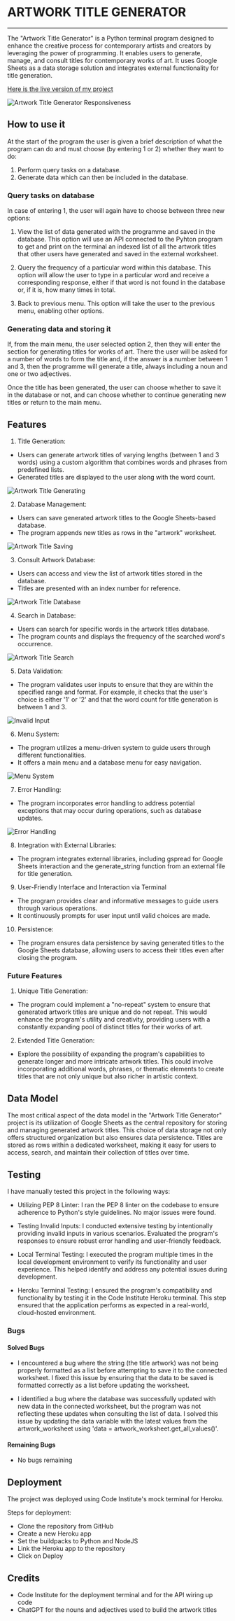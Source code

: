 # ARTWORK TITLE GENERATOR
---

The "Artwork Title Generator" is a Python terminal program designed to enhance the creative process for contemporary artists and creators by leveraging the power of programming.
It enables users to generate, manage, and consult titles for contemporary works of art. It uses Google Sheets as a data storage solution and integrates external functionality for title generation.

[Here is the live version of my project](https://artwork-title-generator-b1c0129c3591.herokuapp.com/)

![Artwork Title Generator Responsiveness](https://iili.io/JJkCoEx.jpg)

## How to use it

At the start of the program the user is given a brief description of what the program can do and must choose (by entering 1 or 2) whether they want to do:

1. Perform query tasks on a database.
2. Generate data which can then be included in the database.

### Query tasks on database

In case of entering 1, the user will again have to choose between three new options:

1. View the list of data generated with the programme and saved in the database.
This option will use an API connected to the Pyhton program to get and print on the terminal an indexed list of all the artwork titles that other users have generated and saved in the external worksheet.

2. Query the frequency of a particular word within this database.
This option will allow the user to type in a particular word and receive a corresponding response, either if that word is not found in the database or, if it is, how many times in total.

3. Back to previous menu.
This option will take the user to the previous menu, enabling other options.

### Generating data and storing it

If, from the main menu, the user selected option 2, then they will enter the section for generating titles for works of art.
There the user will be asked for a number of words to form the title and, if the answer is a number between 1 and 3, then the programme will generate a title, always including a noun and one or two adjectives.

Once the title has been generated, the user can choose whether to save it in the database or not, and can choose whether to continue generating new titles or return to the main menu.

## Features

1. Title Generation:

- Users can generate artwork titles of varying lengths (between 1 and 3 words) using a custom algorithm that combines words and phrases from predefined lists.
- Generated titles are displayed to the user along with the word count.

![Artwork Title Generating](https://iili.io/JJUAZQ4.jpg)

2. Database Management:

- Users can save generated artwork titles to the Google Sheets-based database.
- The program appends new titles as rows in the "artwork" worksheet.

![Artwork Title Saving](https://iili.io/JJUAQjf.jpg)

3. Consult Artwork Database:

- Users can access and view the list of artwork titles stored in the database.
- Titles are presented with an index number for reference.

![Artwork Title Database](https://iili.io/JJUADCl.jpg)

4. Search in Database:

- Users can search for specific words in the artwork titles database.
- The program counts and displays the frequency of the searched word's occurrence.

![Artwork Title Search](https://iili.io/JJUALTG.jpg)

5. Data Validation:

- The program validates user inputs to ensure that they are within the specified range and format. For example, it checks that the user's choice is either '1' or '2' and that the word count for title generation is between 1 and 3.

![Invalid Input](https://iili.io/JJUAbG2.jpg)

6. Menu System:

- The program utilizes a menu-driven system to guide users through different functionalities.
- It offers a main menu and a database menu for easy navigation.

![Menu System](https://iili.io/JJUAm4S.jpg)

7. Error Handling:

- The program incorporates error handling to address potential exceptions that may occur during operations, such as database updates.

![Error Handling](https://iili.io/JJUR9a9.jpg)

8. Integration with External Libraries:

- The program integrates external libraries, including gspread for Google Sheets interaction and the generate_string function from an external file for title generation.

9. User-Friendly Interface and Interaction via Terminal

- The program provides clear and informative messages to guide users through various operations.
- It continuously prompts for user input until valid choices are made.

10. Persistence:

- The program ensures data persistence by saving generated titles to the Google Sheets database, allowing users to access their titles even after closing the program.

### Future Features

1. Unique Title Generation:

- The program could implement a "no-repeat" system to ensure that generated artwork titles are unique and do not repeat. This would enhance the program's utility and creativity, providing users with a constantly expanding pool of distinct titles for their works of art.

2. Extended Title Generation: 

- Explore the possibility of expanding the program's capabilities to generate longer and more intricate artwork titles. This could involve incorporating additional words, phrases, or thematic elements to create titles that are not only unique but also richer in artistic context.

## Data Model

The most critical aspect of the data model in the "Artwork Title Generator" project is its utilization of Google Sheets as the central repository for storing and managing generated artwork titles. This choice of data storage not only offers structured organization but also ensures data persistence. Titles are stored as rows within a dedicated worksheet, making it easy for users to access, search, and maintain their collection of titles over time.

## Testing

I have manually tested this project in the following ways:

- Utilizing PEP 8 Linter: I ran the PEP 8 linter on the codebase to ensure adherence to Python's style guidelines. No major issues were found.

- Testing Invalid Inputs: I conducted extensive testing by intentionally providing invalid inputs in various scenarios. Evaluated the program's responses to ensure robust error handling and user-friendly feedback.

- Local Terminal Testing: I executed the program multiple times in the local development environment to verify its functionality and user experience. This helped identify and address any potential issues during development.

- Heroku Terminal Testing: I ensured the program's compatibility and functionality by testing it in the Code Institute Heroku terminal. This step ensured that the application performs as expected in a real-world, cloud-hosted environment.

### Bugs

#### Solved Bugs

- I encountered a bug where the string (the title artwork) was not being properly formatted as a list before attempting to save it to the connected worksheet. I fixed this issue by ensuring that the data to be saved is formatted correctly as a list before updating the worksheet.

- I identified a bug where the database was successfully updated with new data in the connected worksheet, but the program was not reflecting these updates when consulting the list of data. I solved this issue by updating the data variable with the latest values from the artwork_worksheet using 'data = artwork_worksheet.get_all_values()'.

#### Remaining Bugs

- No bugs remaining

## Deployment

The project was deployed using Code Institute's mock terminal for Heroku.

Steps for deployment:

- Clone the repository from GitHub
- Create a new Heroku app
- Set the buildpacks to Python and NodeJS
- Link the Heroku app to the repository
- Click on Deploy

## Credits

- Code Institute for the deployment terminal and for the API wiring up code
- ChatGPT for the nouns and adjectives used to build the artwork titles




